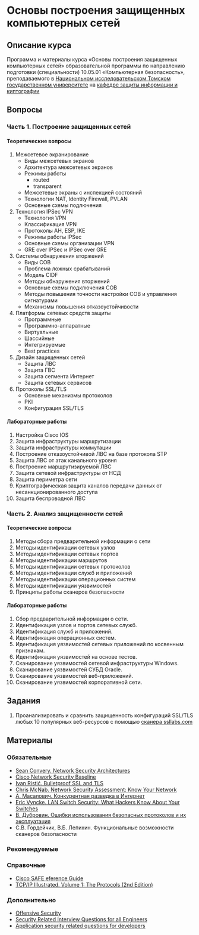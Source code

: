 # Основы построения защищенных компьютерных сетей

## Описание курса

Программа и материалы курса «Основы построения защищенных компьютерных сетей»
образовательной программы по направлению подготовки (специальности)
10.05.01 «Компьютерная безопасность», преподаваемого в [Национальном исследовательском Томском государственном университете](http://www.tsu.ru) на [кафедре защиты информации и киптографии](http://isc.tsu.ru)

## Вопросы

### Часть 1. Построение защищенных сетей

#### Теоретические вопросы

1. Межсетевое экранирование
    * Виды межсетевых экранов
    * Архитектура межсетевых экранов
    * Режимы работы
      * routed
      * transparent
    * Межсетевые экраны с инспекцией состояний
    * Технологии NAT, Identity Firewall, PVLAN
    * Основные схемы подлючения
1. Технология IPSec VPN
    * Технология VPN
    * Классификация VPN
    * Протоколы AH, ESP, IKE
    * Режимы работы IPSec
    * Основные схемы организации VPN
    * GRE over IPSec и IPSec over GRE
1. Системы обнаружения вторжений
    * Виды СОВ
    * Проблема ложных срабатываний
    * Модель CIDF 
    * Методы обнаружения вторжений
    * Основные схемы подключения СОВ
    * Методы повышения точности настройки СОВ и управления сигнатурами
    * Механизмы повышения отказоустойчивости
1. Платформы сетевых средств защиты
    * Программные
    * Программно-аппаратные
    * Виртуальные 
    * Шассийные
    * Интегрируемые
    * Best practices
1. Дизайн защищенных сетей
    * Защита ЛВС
    * Защита ГВС
    * Защита сегмента Интернет
    * Защита сетевых сервисов
1. Протоколы SSL/TLS
    * Основные механизмы протоколов
    * PKI
    * Конфигурация SSL/TLS
    
#### Лабораторные работы

1. Настройка Cisco IOS
1. Защита инфраструктуры маршрутизации
1. Защита инфраструктуры коммутации
1. Построение отказоустойчивой ЛВС на базе протокола STP
1. Защита ЛВС от атак канального уровня
1. Построение маршрутизируемой ЛВС
1. Защита сетевой инфраструктуры от НСД
1. Защита периметра сети
1. Криптографическая защита каналов передачи данных от несанкционированного доступа
1. Защита беспроводной ЛВС

### Часть 2. Анализ защищенности сетей

#### Теоретические вопросы

1. Методы сбора предварительной информации о сети
1. Методы идентификации сетевых узлов
1. Методы идентификации сетевых портов
1. Методы идентификации маршрутов
1. Методы идентификации сетевых протоколов
1. Методы идентификации служб и приложений
1. Методы идентификации операционных систем
1. Методы идентификации уязвимостей
1. Принципы работы сканеров безопасности

#### Лабораторные работы

1. Сбор предварительной информации о сети.
1. Идентификация узлов и портов сетевых служб.
1. Идентификация служб и приложений.
1. Идентификация операционных систем.
1. Идентификация уязвимостей сетевых приложений по косвенным признакам.
1. Идентификация уязвимостей на основе тестов.
1. Сканирование уязвимостей сетевой инфраструктуры Windows.
1. Сканирование уязвимостей СУБД Oracle. 
1. Сканирование уязвимостей веб-приложений.
1. Сканирование уязвимостей корпоративной сети.


## Задания
1. Проанализировать и сравнить защищенность конфигураций SSL/TLS любых 10 популярных веб-ресурсов с помощью [сканера ssllabs.com](http://www.ssllabs.com)

## Материалы

### Обязательные
* [Sean Convery. Network Security Architectures](http://www.amazon.com/Network-Security-Architectures-Networking-Technology/dp/158714297X)
* [Cisco Network Security Baseline](http://www.cisco.com/c/en/us/td/docs/solutions/Enterprise/Security/Baseline_Security/securebasebook.html)
* [Ivan Ristić. Bulletproof SSL and TLS](https://www.feistyduck.com/books/bulletproof-ssl-and-tls/)
* [Chris McNab. Network Security Assessment: Know Your Network](http://www.amazon.com/Network-Security-Assessment-Know-Your/dp/0596510306)
* [А. Масалович. Конкурентная разведка в Интернет](http://www.youtube.com/watch?v=HcwASJCk16k)
* [Eric Vyncke. LAN Switch Security: What Hackers Know About Your Switches](http://www.amazon.com/LAN-Switch-Security-Hackers-Switches/dp/1587052563)
* [В. Дубровин. Ошибки использования безопасных протоколов и их эксплуатация](http://live.digitaloctober.ru/embed/2996#time1400752650)
* С.В. Гордейчик, В.Б. Лепихин. Функциональные возможности сканеров безопасности

### Рекомендуемые

### Справочные
* [Cisco SAFE eference Guide](http://www.cisco.com/c/en/us/td/docs/solutions/Enterprise/Security/SAFE_RG/SAFE_rg.html)
* [TCP/IP Illustrated. Volume 1: The Protocols (2nd Edition)](http://www.amazon.com/gp/product/0321336313/)

### Дополнительно
* [Offensive Security](http://www.cs.fsu.edu/~redwood/OffensiveSecurity/)
* [Security Related Interview Questions for all Engineers](https://www.netmeister.org/blog/security-questions.html)
* [Application security related questions for developers](https://teamquiz.aspectsecurity.com)
